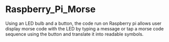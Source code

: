 # Raspberry_Pi_Morse
Using an LED bulb and a button, the code run on Raspberry pi allows user display morse code with the LED by typing a message or
tap a morse code sequence using the button and translate it into readable symbols.
